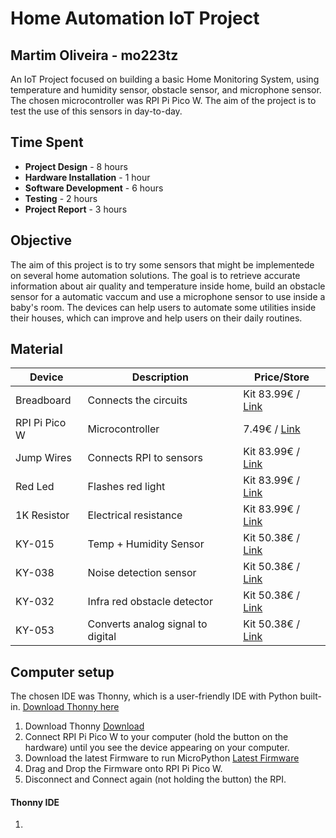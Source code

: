 # Home Automation IoT Project

## Martim Oliveira - mo223tz
An IoT Project focused on building a basic Home Monitoring System, using temperature and humidity sensor, obstacle sensor, and microphone sensor.  The chosen microcontroller was RPI Pi Pico W. The aim of the project is to test the use of this sensors in day-to-day. 


## Time Spent

- **Project Design** - 8 hours
- **Hardware Installation** - 1 hour
- **Software Development** - 6 hours
- **Testing** - 2 hours
- **Project Report** - 3 hours


## Objective 

The aim of this project is to try some sensors that might be implementede on several home automation solutions. The goal is to retrieve accurate information about air quality and temperature inside home, build an obstacle sensor for a automatic vaccum and use a microphone sensor to use inside a baby's room. The devices can help users to automate some utilities inside their houses, which can improve and help users on their daily routines. 

## Material

|  **Device**     |            **Description**           |      **Price/Store**          |
| --------------- | -------------------------------------|-------------------------------|          
|  Breadboard     | Connects the circuits                |  Kit 83.99€ / [Link](https://www.amazon.com/SunFounder-Raspberry-Beginners-Software-Engineer/dp/B093B9R6NL)  |
|  RPI Pi Pico W  | Microcontroller                      |  7.49€ / [Link](https://www.electrokit.com/en/raspberry-pi-pico-w) |
|  Jump Wires     | Connects RPI to sensors              |  Kit 83.99€ / [Link](https://www.amazon.com/SunFounder-Raspberry-Beginners-Software-Engineer/dp/B093B9R6NL)
|  Red Led        | Flashes red light                    |  Kit 83.99€ / [Link](https://www.amazon.com/SunFounder-Raspberry-Beginners-Software-Engineer/dp/B093B9R6NL)
|  1K Resistor    | Electrical resistance                |  Kit 83.99€ / [Link](https://www.amazon.com/SunFounder-Raspberry-Beginners-Software-Engineer/dp/B093B9R6NL)
|  KY-015         | Temp + Humidity Sensor               |  Kit 50.38€ / [Link](https://www.electrokit.com/en/sensor-kit-40-moduler)  |
|  KY-038         | Noise detection sensor               |  Kit 50.38€ / [Link](https://www.electrokit.com/en/sensor-kit-40-moduler)  |
|  KY-032         | Infra red obstacle detector          |  Kit 50.38€ / [Link](https://www.electrokit.com/en/sensor-kit-40-moduler)  |
|  KY-053         | Converts analog signal to digital    |  Kit 50.38€ / [Link](https://www.electrokit.com/en/sensor-kit-40-moduler)  |

## Computer setup

The chosen IDE was Thonny, which is a user-friendly IDE with Python built-in. [Download Thonny here](https://thonny.org/)
1. Download Thonny [Download](https://thonny.org/)
2. Connect RPI Pi Pico W to your computer (hold the button on the hardware) until you see the device appearing on your computer.
3. Download the latest Firmware to run MicroPython [Latest Firmware](https://micropython.org/download/RPI_PICO_W/)
4. Drag and Drop the Firmware onto RPI Pi Pico W.
5. Disconnect and Connect again (not holding the button) the RPI.

#### Thonny IDE
1. 
